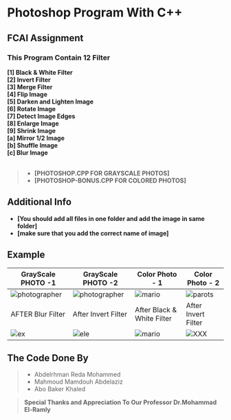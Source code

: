 # Photoshop Program With C++ 
## FCAI Assignment 

### This Program Contain 12 Filter



**[1] Black & White Filter <br />
[2] Invert Filter<br />
[3] Merge Filter <br />
[4] Flip Image<br />
[5] Darken and Lighten Image <br />
[6] Rotate Image<br />
[7] Detect Image Edges <br />
[8] Enlarge Image<br />
[9] Shrink Image<br />
[a] Mirror 1/2 Image<br />
[b] Shuffle Image<br />
[c] Blur Image<br />
<br />**

> *  **[PHOTOSHOP.CPP FOR GRAYSCALE PHOTOS]<br />**
> * **[PHOTOSHOP-BONUS.CPP FOR COLORED PHOTOS]<br />**
## Additional Info

- **[You should add all files in one folder and add the image in same folder]**
- **[make sure that you add the correct name of image]**
 

## Example
| GrayScale PHOTO -1   |  GrayScale PHOTO -2      | Color Photo - 1 | Color Photo - 2 |
|-----------------|-----------------|-----------------|-----------------|
|   ![photographer](https://user-images.githubusercontent.com/90706154/161638243-0ec730ba-5880-402e-987e-081c79c601bc.png)|   ![photographer](https://user-images.githubusercontent.com/90706154/161638243-0ec730ba-5880-402e-987e-081c79c601bc.png)   |![mario](https://user-images.githubusercontent.com/90706154/161640750-c24e7723-8f41-4135-959c-76b179679490.png)| ![parots](https://user-images.githubusercontent.com/90706154/161640777-79113623-dbdd-494a-8c7f-6fd0866f675e.png)|
| AFTER Blur Filter  | After Invert Filter   | After  Black & White Filter   |After Invert Filter   |
|   ![ex](https://user-images.githubusercontent.com/90706154/161638548-df0d7176-a9df-4fb0-9c60-abc90ee4afd9.png) |![ele](https://user-images.githubusercontent.com/90706154/163743958-2eeca565-0bed-4a0d-9af8-aedad45d0058.png)|![mario](https://user-images.githubusercontent.com/90706154/163744040-b6c41db9-f8cc-4f2e-9f55-99d9b9a2b2f4.png)|![XXX](https://user-images.githubusercontent.com/90706154/161641211-e4451f30-aa1b-41db-9288-c84ad93e5b8c.png)|

## The Code Done By
> * Abdelrhman Reda Mohammed
> * Mahmoud Mamdouh Abdelaziz
> * Abo Baker Khaled

 > **Special Thanks and Appreciation To Our Professor  Dr.Mohammad El-Ramly**
